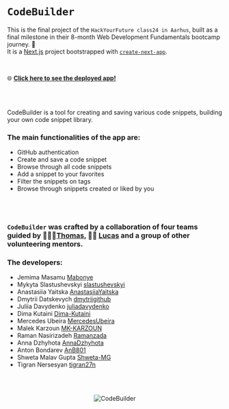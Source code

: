 # `CodeBuilder`

This is the final project of the `HackYourFuture class24 in Aarhus`, built as a final milestone in their 8-month Web Development Fundamentals bootcamp journey. 💪 <br>
It is a [Next.js](https://nextjs.org/) project bootstrapped with [`create-next-app`](https://github.com/vercel/next.js/tree/canary/packages/create-next-app).

<br>

🌐 **[Click here to see the deployed app!](https://codebuilder.dev/)**

<br> <br>

CodeBuilder is a tool for creating and saving various code snippets, building your own code snippet library.

### The main functionalities of the app are:

- GitHub authentication
- Create and save a code snippet
- Browse through all code snippets
- Add a snippet to your favorites
- Filter the snippets on tags
- Browse through snippets created or liked by you

<br> <br>

### `CodeBuilder` was crafted by a collaboration of four teams guided by 🧑🏻‍💻[Thomas](https://github.com/te-online/), 🧑‍💻 [Lucas](https://github.com/LucasIversen) and a group of other volunteering mentors.

### The developers:

- Jemima Masamu  [Mabonye](https://github.com/Mabonye)
- Mykyta Slastushevskyi  [slastushevskyi](https://github.com/slastushevskyi)
- Anastasiia Yaitska  [AnastasiiaYaitska](https://github.com/AnastasiiaYaitska)
- Dmytrii Datskevych  [dmytriigithub](https://github.com/dmytriigithub)
- Juliia Davydenko  [juliadavydenko](https://github.com/juliadavydenko)
- Dima Kutaini  [Dima-Kutaini](https://github.com/Dima-Kutaini)
- Mercedes Ubeira  [MercedesUbeira](https://github.com/MercedesUbeira)
- Malek Karzoun  [MK-KARZOUN](https://github.com/MK-KARZOUN)
- Raman Nasirizadeh  [Ramanzada](https://github.com/Ramanzada)
- Anna Dzhyhota  [AnnaDzhyhota](https://github.com/AnnaDzhyhota)
- Anton Bondarev  [AnB801](https://github.com/AnB801)
- Shweta Malav Gupta  [Shweta-MG](https://github.com/Shweta-MG)
- Tigran Nersesyan  [tigran27n](https://github.com/tigran27n)

<br><br>

<p align="center">
  <img src="public/CodeBuilder.gif" alt="CodeBuilder" />
</p>
